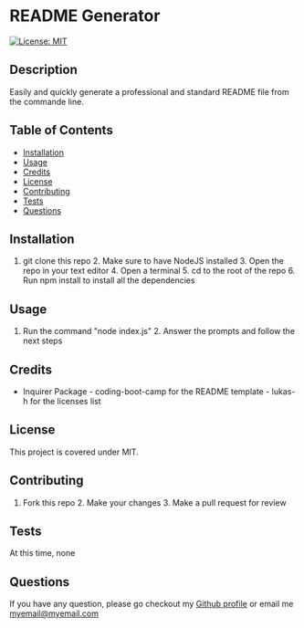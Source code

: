 # README Generator
[![License: MIT](https://img.shields.io/badge/License-MIT-yellow.svg)](https://opensource.org/licenses/MIT)

## Description 
Easily and quickly generate a professional and standard README file from the commande line.

## Table of Contents

* [Installation](#installation)
* [Usage](#usage)
* [Credits](#credits)
* [License](#license)
* [Contributing](#contributing)
* [Tests](#tests)
* [Questions](#questions)

## Installation
1. git clone this repo 2. Make sure to have NodeJS installed 3. Open the repo in your text editor 4. Open a terminal 5. cd to the root of the repo 6. Run npm install to install all the dependencies

## Usage 
1. Run the command "node index.js" 2. Answer the prompts and follow the next steps

## Credits
- Inquirer Package - coding-boot-camp for the README template - lukas-h for the licenses list

## License
  This project is covered under MIT.

## Contributing
1. Fork this repo 2. Make your changes 3. Make a pull request for review


## Tests
At this time, none

## Questions
If you have any question, please go checkout my [Github profile](https://github.com/luluvann)
or email me [myemail@myemail.com](mailto:myemail@myemail.com)
